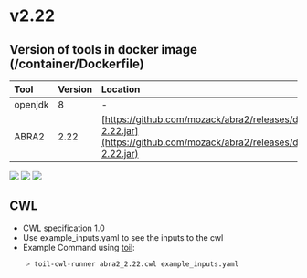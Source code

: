 # v2.22

## Version of tools in docker image \(/container/Dockerfile\)

| Tool | Version | Location |
| :--- | :--- | :--- |
| openjdk | 8 | - |
| ABRA2 | 2.22 | [https://github.com/mozack/abra2/releases/download/v2.22/abra2-2.22.jar](https://github.com/mozack/abra2/releases/download/v2.22/abra2-2.22.jar) |

[![](https://images.microbadger.com/badges/version/mskcc/abra2:0.2.0.svg)](https://microbadger.com/images/mskcc/abra2:0.2.0) [![](https://images.microbadger.com/badges/image/mskcc/abra2:0.2.0.svg)](https://microbadger.com/images/mskcc/abra2:0.2.0) [![](https://images.microbadger.com/badges/license/mskcc/abra2:0.2.0.svg)](https://microbadger.com/images/mskcc/abra2:0.2.0)

## CWL

* CWL specification 1.0
* Use example\_inputs.yaml to see the inputs to the cwl
* Example Command using [toil](https://toil.readthedocs.io):

```bash
    > toil-cwl-runner abra2_2.22.cwl example_inputs.yaml
```

